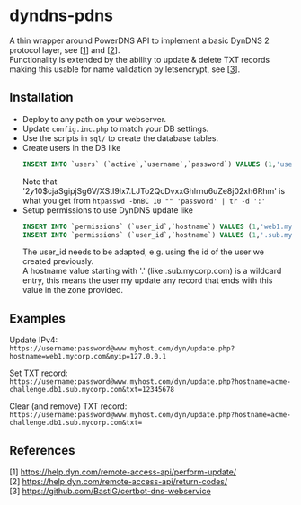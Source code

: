 # dyndns-pdns

A thin wrapper around PowerDNS API to implement a basic DynDNS 2 protocol layer, see [[1](#references)] and [[2](#references)].\
Functionality is extended by the ability to update & delete TXT records making this usable for name validation by letsencrypt, see [[3](#references)].


## Installation

* Deploy to any path on your webserver.
* Update `config.inc.php` to match your DB settings.
* Use the scripts in `sql/` to create the database tables.
* Create users in the DB like
  ```sql
  INSERT INTO `users` (`active`,`username`,`password`) VALUES (1,'username','$2y$10$cjaSgipjSg6V/XStI9lx7.LJTo2QcDvxxGhlrnu6uZe8j02xh6Rhm')
  ```
  Note that '$2y$10$cjaSgipjSg6V/XStI9lx7.LJTo2QcDvxxGhlrnu6uZe8j02xh6Rhm' is what you get from `htpasswd -bnBC 10 "" 'password' | tr -d ':'`
* Setup permissions to use DynDNS update like
  ```sql
  INSERT INTO `permissions` (`user_id`,`hostname`) VALUES (1,'web1.mycorp.com');
  INSERT INTO `permissions` (`user_id`,`hostname`) VALUES (1,'.sub.mycorp.com');
  ```
  The user_id needs to be adapted, e.g. using the id of the user we created previously.\
  A hostname value starting with '.' (like .sub.mycorp.com) is a wildcard entry, this means the user my update any record that ends with this value in the zone provided.
  

## Examples

Update IPv4:\
`https://username:password@www.myhost.com/dyn/update.php?hostname=web1.mycorp.com&myip=127.0.0.1`

Set TXT record:\
`https://username:password@www.myhost.com/dyn/update.php?hostname=acme-challenge.db1.sub.mycorp.com&txt=12345678`

Clear (and remove) TXT record:\
`https://username:password@www.myhost.com/dyn/update.php?hostname=acme-challenge.db1.sub.mycorp.com&txt=`


## References

[1] https://help.dyn.com/remote-access-api/perform-update/ \
[2] https://help.dyn.com/remote-access-api/return-codes/ \
[3] https://github.com/BastiG/certbot-dns-webservice